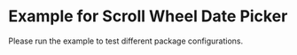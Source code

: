 # Example for Scroll Wheel Date Picker

Please run the example to test different package configurations.
